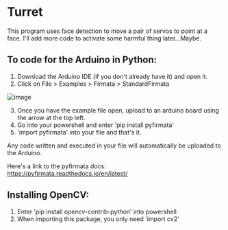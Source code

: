 # Turret
 This program uses face detection to move a pair of servos to point at a face.
 I'll add more code to activate some harmful thing later...Maybe.
 

## To code for the Arduino in Python:  
 1) Download the Arduino IDE (if you don't already have it) and open it.
 2) Click on File > Examples > Firmata > StandardFirmata
 
  ![image](https://user-images.githubusercontent.com/67160289/169120878-b4f5e704-73fc-4431-b070-2679d942f5c7.png)
 
 3) Once you have the example file open, upload to an arduino board using the arrow at the top left.
 4) Go into your powershell and enter 'pip install pyfirmata'
 5) 'import pyfirmata' into your file and that's it.

 Any code written and executed in your file will automatically be uploaded to the Arduino.

 Here's a link to the pyfirmata docs: https://pyfirmata.readthedocs.io/en/latest/
 
 ## Installing OpenCV:
  1) Enter 'pip install opencv-contrib-python' into powershell
  2) When importing this package, you only need 'import cv2'

